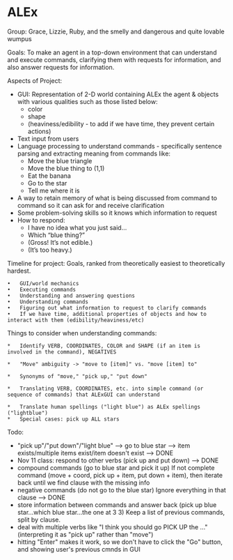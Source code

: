  ALEx
====
Group: Grace, Lizzie, Ruby, and the smelly and dangerous and quite lovable wumpus

Goals: 
To make an agent in a top-down environment that can understand and execute commands, clarifying them with requests for information, and also answer requests for information. 

Aspects of Project: 
* GUI: Representation of 2-D world containing ALEx the agent & objects with various qualities such as those listed below:
  * color
  * shape
  * (heaviness/edibility - to add if we have time, they prevent certain actions)
* Text input from users
* Language processing to understand commands - specifically sentence parsing and extracting meaning from commands like:
  * Move the blue triangle
  * Move the blue thing to (1,1)
  * Eat the banana
  * Go to the star
  * Tell me where it is
* A way to retain memory of what is being discussed from command to command so it can ask for and receive clarification
* Some problem-solving skills so it knows which information to request
* How to respond:
  * I have no idea what you just said...
  * Which “blue thing?”
  * (Gross! It’s not edible.)
  * (It’s too heavy.)
  
Timeline for project:
Goals, ranked from theoretically easiest to theoretically hardest.

	•	GUI/world mechanics 
	•	Executing commands 
	•	Understanding and answering questions 
	•	Understanding commands 
	•	Figuring out what information to request to clarify commands 
	•	If we have time, additional properties of objects and how to interact with them (edibility/heaviness/etc)

Things to consider when understanding commands:

	*	Identify VERB, COORDINATES, COLOR and SHAPE (if an item is involved in the command), NEGATIVES

	*	"Move" ambiguity -> "move to [item]" vs. "move [item] to"

	*	Synonyms of "move," "pick up," "put down"

	*	Translating VERB, COORDINATES, etc. into simple command (or sequence of commands) that ALExGUI can understand

	*	Translate human spellings ("light blue") as ALEx spellings ("lightblue")
	*	Special cases: pick up ALL stars

Todo: 

*  "pick up"/"put down"/"light blue" --> go to blue star --> item exists/multiple items exist/item doesn't exist --> DONE 
*  Nov 11 class: respond to other verbs (pick up and put down) --> DONE
* compound commands (go to blue star and pick it up) If not complete command (move + coord, pick up + item, put down + item), then iterate back until we find clause with the missing info
* negative commands (do not go to the blue star) Ignore everything in that clause --> DONE 
* store information between commands and answer back (pick up blue star...which blue star...the one at 3 3) Keep a list of previous commands, split by clause. 
* deal with multiple verbs like "I think you should go PICK UP the ..." (interpreting it as "pick up" rather than "move")
* hitting "Enter" makes it work, so we don't have to click the "Go" button, and showing user's previous cmnds in GUI


